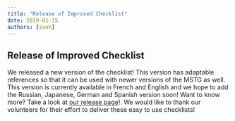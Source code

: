 ```yaml
---
title: "Release of Improved Checklist"
date: 2019-01-15
authors: [sven]
---
```


## Release of Improved Checklist

We released a new version of the checklist! This version has adaptable references so that it can be used with newer versions of the MSTG as well. This version is currently available in French and English and we hope to add the Russian, Japanese, German and Spanish version soon! Want to know more? Take a look at [our release page](https://github.com/OWASP/owasp-mastg/releases/tag/1.1-excel)!. We would like to thank our volunteers for their effort to deliver these easy to use checklists!
